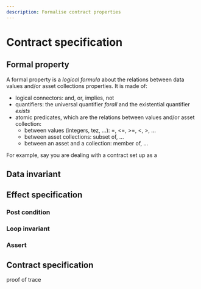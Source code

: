 ```yaml
---
description: Formalise contract properties
---
```


# Contract specification

## Formal property

A formal property is a _logical formula_ about the relations between data values and/or asset collections properties. It is made of:

* logical connectors: and, or, implies, not
* quantifiers: the universal quantifier _forall_ and the existential quantifier _exists_
* atomic predicates, which are the relations between values and/or asset collection:
  *  between values \(integers, tez, ...\): =, &lt;=, &gt;=, &lt;, &gt;, ...
  * between asset collections: subset of, ...
  * between an asset and a collection: member of, ... 

For example, say you are dealing with a contract set up as a 

## Data invariant

## Effect specification

### Post condition

### Loop invariant

### Assert

## Contract specification

proof of trace



